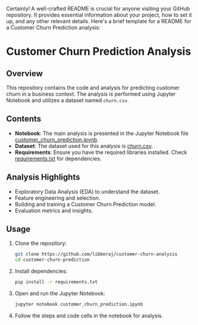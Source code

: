 Certainly! A well-crafted README is crucial for anyone visiting your GitHub repository. It provides essential information about your project, how to set it up, and any other relevant details. Here's a brief template for a README for a Customer Churn Prediction analysis:

# Customer Churn Prediction Analysis

## Overview

This repository contains the code and analysis for predicting customer churn in a business context. The analysis is performed using Jupyter Notebook and utilizes a dataset named `churn.csv`.

## Contents

- **Notebook**: The main analysis is presented in the Jupyter Notebook file [customer_churn_prediction.ipynb](customer_churn_prediction.ipynb).
- **Dataset**: The dataset used for this analysis is [churn.csv](https://www.kaggle.com/datasets/adammaus/predicting-churn-for-bank-customers).
- **Requirements**: Ensure you have the required libraries installed. Check [requirements.txt](requirements.txt) for dependencies.

## Analysis Highlights

- Exploratory Data Analysis (EDA) to understand the dataset.
- Feature engineering and selection.
- Building and training a Customer Churn Prediction model.
- Evaluation metrics and insights.

## Usage

1. Clone the repository:

   ```bash
   git clone https://github.com/libberaj/customer-churn-analysis
   cd customer-churn-prediction
   ```

2. Install dependencies:

   ```bash
   pip install -r requirements.txt
   ```

3. Open and run the Jupyter Notebook:

   ```bash
   jupyter notebook customer_churn_prediction.ipynb
   ```

4. Follow the steps and code cells in the notebook for analysis.



